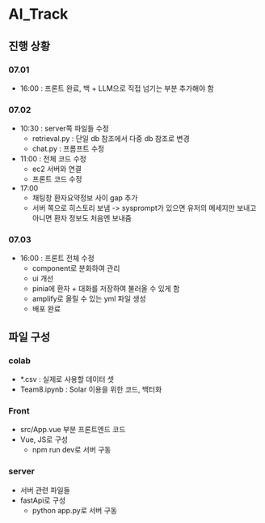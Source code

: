 # AI_Track
## 진행 상황
### 07.01 
- 16:00 : 프론트 완료, 백 + LLM으로 직접 넘기는 부분 추가해야 함
### 07.02
- 10:30 : server쪽 파일들 수정
  - retrieval.py : 단일 db 참조에서 다중 db 참조로 변경
  -  chat.py : 프롬프트 수정
- 11:00 : 전체 코드 수정
  -   ec2 서버와 연결
  -   프론트 코드 수정
- 17:00
  - 채팅창 환자요약정보 사이 gap 추가
  - 서버 쪽으로 히스토리 보냄 -> sysprompt가 있으면 유저의 메세지만 보내고 아니면 환자 정보도 처음엔 보내줌
### 07.03
- 16:00 : 프론트 전체 수정
  - component로 분화하여 관리
  - ui 개선
  - pinia에 환자 + 대화를 저장하여 불러올 수 있게 함
  - amplify로 올릴 수 있는 yml 파일 생성
  - 배포 완료
## 파일 구성
### colab
- *.csv : 실제로 사용할 데이터 셋
- Team8.ipynb : Solar 이용을 위한 코드, 백터화

### Front
- src/App.vue 부분 프론트엔드 코드
- Vue, JS로 구성
  - npm run dev로 서버 구동

### server
- 서버 관련 파일들
- fastApi로 구성
  - python app.py로 서버 구동

